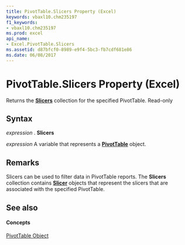 ```yaml
---
title: PivotTable.Slicers Property (Excel)
keywords: vbaxl10.chm235197
f1_keywords:
- vbaxl10.chm235197
ms.prod: excel
api_name:
- Excel.PivotTable.Slicers
ms.assetid: d87bfcf0-8989-e9f4-5bc3-fb7cdf681e86
ms.date: 06/08/2017
---
```



# PivotTable.Slicers Property (Excel)

Returns the **[Slicers](slicers-object-excel.md)** collection for the specified PivotTable. Read-only


## Syntax

 _expression_ . **Slicers**

 _expression_ A variable that represents a **[PivotTable](pivottable-object-excel.md)** object.


## Remarks

Slicers can be used to filter data in PivotTable reports. The **Slicers** collection contains **[Slicer](slicer-object-excel.md)** objects that represent the slicers that are associated with the specified PivotTable.


## See also


#### Concepts


[PivotTable Object](pivottable-object-excel.md)

